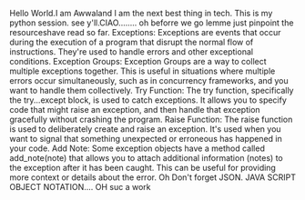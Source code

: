 Hello World.I am Awwaland I am the next best thing in tech.
This is my python session. see y'll.CIAO........ oh beforre we go lemme just pinpoint the resourceshave read so far.
Exceptions: Exceptions are events that occur during the execution of a program that disrupt the normal flow of instructions. They're used to handle errors and other exceptional conditions.
Exception Groups: Exception Groups are a way to collect multiple exceptions together. This is useful in situations where multiple errors occur simultaneously, such as in concurrency frameworks, and you want to handle them collectively.
Try Function: The try function, specifically the try...except block, is used to catch exceptions. It allows you to specify code that might raise an exception, and then handle that exception gracefully without crashing the program.
Raise Function: The raise function is used to deliberately create and raise an exception. It's used when you want to signal that something unexpected or erroneous has happened in your code.
Add Note: Some exception objects have a method called add_note(note) that allows you to attach additional information (notes) to the exception after it has been caught. This can be useful for providing more context or details about the error.
Oh  Don't forget JSON. JAVA SCRIPT OBJECT NOTATION.... OH suc a work
